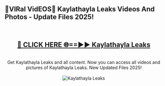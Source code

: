 <h2>🔴VIRal VidEOS🔴 Kaylathayla Leaks Videos And Photos - Update Files 2025!</h2>
<br>
<div align="center">
<h2><a href="https://virallinks.top/odZfE0" rel="nofollow">🔴 CLICK HERE 🌐==►► Kaylathayla Leaks</a></h2>
<br>
Get Kaylathayla Leaks and all content. Now you can access all videos and pictures of Kaylathayla Leaks. New Updated Files 2025!
<br>
<br>
<a href="https://virallinks.top/odZfE0" rel="nofollow" data-target="animated-image.originalLink"><img src="https://i.imgur.com/dJHk4Zq.gif)" alt="Kaylathayla Leaks" style="max-width: 100%; display: inline-block;" data-target="animated-image.originalImage"></a>
</div>
<br>
